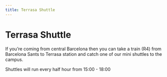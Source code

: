 ```yaml
---
title: Terrasa Shuttle
---
```


# Terrasa Shuttle

If you’re coming from central Barcelona then you can take a train (R4) from Barcelona Sants to Terrasa station and catch one of our mini shuttles to the campus.

Shuttles will run every half hour from 15:00 - 18:00

